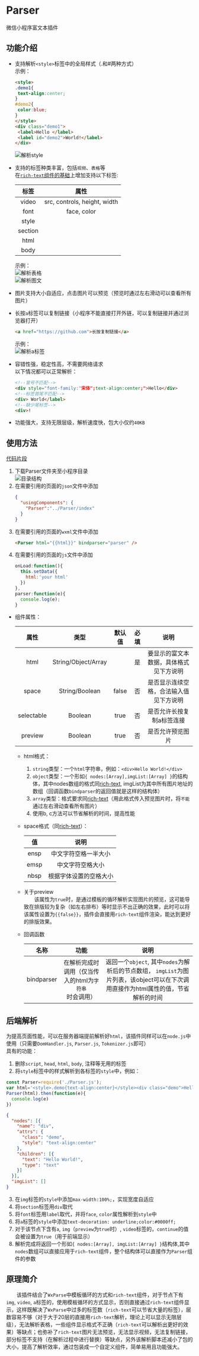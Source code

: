 # Parser
微信小程序富文本插件
## 功能介绍 ##
- 支持解析`<style>`标签中的全局样式（.和#两种方式）  
	示例：
	``` html
	<style>
	.demo1{
	 text-align:center;
	}
	#demo2{
	 color:blue;
	}
	</style>
	<div class="demo1">
	 <label>Hello </label>
	 <label id="demo2">World!</label>
	</div>
	```
  ![解析style](http://bmob-cdn-17111.b0.upaiyun.com/2019/04/13/770976cd40270fb380ba92d3c81488e8.png)  

- 支持的标签种类丰富，包括`视频`、`表格`等  
  在[`rich-text`组件的基础](https://developers.weixin.qq.com/miniprogram/dev/component/rich-text.html)上增加支持以下标签: 
  
  | 标签 | 属性 |
  |:---:|:---:|
  | video | src, controls, height, width |
  | font | face, color |
  | style |  |
  | section |  |
  | html |  |
  | body |  |
  
  示例：  
  ![解析表格](http://bmob-cdn-17111.b0.upaiyun.com/2019/04/13/855521fe405e606d8028f4c64fc92fdb.png)  
  ![解析图文](http://bmob-cdn-17111.b0.upaiyun.com/2019/04/13/3b4dccdd40c90ab380b6ecdf1b53a0a0.png)  

- 图片支持大小自适应，点击图片可以预览（预览时通过左右滑动可以查看所有图片）
  
- 长按`a`标签可以复制链接（小程序不能直接打开外链，可以复制链接并通过浏览器打开）
  ``` html
  <a href="https://github.com">长按复制链接</a>
  ```
  示例：  
  ![解析a标签](http://bmob-cdn-17111.b0.upaiyun.com/2019/04/13/83deb63b405ee190806d312088cc60b1.png)
 
- 容错性强，稳定性高，不需要网络请求  
  以下情况都可以正常解析：
  ``` html
  <!--冒号不匹配-->
  <div style="font-family:"宋体";text-align:center;">Hello</div>
  <!--标签首尾不匹配-->
  <div> World</label>
  <!--缺少尾标签-->
  <div>!
  ```  
 
- 功能强大，支持无限层级，解析速度快，包大小仅约`40KB`  
## 使用方法 ##
[代码片段](https://developers.weixin.qq.com/s/GqglRBmS7r7O)
1. 下载Parser文件夹至小程序目录  
   ![目录结构](http://bmob-cdn-17111.b0.upaiyun.com/2019/04/13/3ba7b37540c9e34c80eb97bbf9d8099b.png)
2. 在需要引用的页面的`json`文件中添加
   ``` json
   {
     "usingComponents": {
       "Parser":"../Parser/index"
     }
   }
   ```
3. 在需要引用的页面的`wxml`文件中添加  
   ``` html
   <Parser html="{{html}}" bindparser="parser" />
   ```
4. 在需要引用的页面的`js`文件中添加  
   ``` javascript
   onLoad:function(){
     this.setData({
       html:'your html'
     })
   },
   parser:function(e){
     console.log(e);
   }
   ```
- 组件属性：  

  | 属性 | 类型 | 默认值 | 必填 | 说明 |
  |:----:|:----:|:----:|:----:|:----:|
  | html | String/Object/Array | | 是 | 要显示的富文本数据，具体格式见下方说明 |
  | space | String/Boolean | false | 否 | 是否显示连续空格，合法输入值见下方说明 |
  | selectable | Boolean | true | 否 | 是否允许长按复制a标签连接 |
  | preview | Boolean | true | 否 | 是否允许预览图片 |
  
  - html格式：
    1. `string`类型：一个`html`字符串，例如：`<div>Hello World!</div>`
    2. `object`类型：一个形如`{ nodes:[Array],imgList:[Array] }`的结构体，其中nodes数组的格式同[rich-text](https://developers.weixin.qq.com/miniprogram/dev/component/rich-text.html), imgList为其中所有图片地址的数组（回调函数`bindparser`的返回值就是这样的结构体）
    3. `array`类型：格式要求同[rich-text](https://developers.weixin.qq.com/miniprogram/dev/component/rich-text.html)（用此格式传入预览图片时，将`不能`通过左右滑动查看所有图片）  
    4. 使用b, c方法可以节省解析的时间，提高性能
  - space格式（同[rich-text](https://developers.weixin.qq.com/miniprogram/dev/component/rich-text.html)）：
    
    | 值 | 说明 |
    |:----:|:----:|
    | ensp | 中文字符空格一半大小 |
    | emsp | 中文字符空格大小 |
    | nbsp | 根据字体设置的空格大小 |  
  - 关于preview  
    &emsp;&emsp;该属性为`true`时，是通过模板的循环解析实现图片的预览，这可能导致在排版较为复杂（如左右排布）等时显示不出正确的效果，此时可以将该属性设置为`{{false}}`，插件会直接用`rich-text`组件渲染，能达到更好的排版效果。
  - 回调函数
  
    | 名称 | 功能 | 说明 |
    |:----:|:----:|:----:|
    | bindparser | 在解析完成时调用（仅当传入的html为`字符串`时会调用） | 返回一个`object`, 其中`nodes`为解析后的节点数组， `imgList`为图片列表，该object可以在下次调用直接作为html属性的值，节省解析的时间  
## 后端解析 ##
为提高页面性能，可以在服务器端提前解析好`html`，该插件同样可以在`node.js`中使用（只需要`DomHandler.js`, `Parser.js`, `Tokenizer.js`即可）  
具有的功能：
1. 删除`script`, `head`, `html`, `body`, 注释等无用的标签
2. 将`style`标签中的样式解析到各标签的`style`中，例如：
``` javascript
const Parser=require('./Parser.js');
var html='<style>.demo{text-align:center}</style><div class="demo">Hello World!</div>';
Parser(html).then(function(e){
  console.log(e)
})

```
``` json
{ 
  "nodes": [{ 
    "name": "div", 
    "attrs": {
      "class": "demo",
      "style": "text-align:center"
    }, 
    "children": [{ 
      "text": "Hello World!", 
      "type": "text" 
    }] 
  }],
  "imgList": [] 
}
```
3. 在`img`标签的`style`中添加`max-width:100%;`，实现宽度自适应
4. 将`section`标签用`div`取代
5. 将`font`标签用`label`取代，并将`face`, `color`属性解析到`style`中
6. 将`a`标签的`style`中添加`text-decoration: underline;color:#0000ff;`
6. 对于该节点下含有`a`, `img`（`preview`为`true`时）, `video`标签的，`continue`的值会被设置为`true`（用于前端显示）
7. 解析完成将返回一个形如`{ nodes:[Array], imgList:[Array] }`结构体,其中`nodes`数组可以直接应用于`rich-text`组件，整个结构体可以直接作为`Parser`组件的参数

## 原理简介 ##
&emsp;&emsp;该插件结合了`WxParse`中模板循环的方式和`rich-text`组件，对于节点下有`img`, `video`, `a`标签的，使用模板循环的方式显示，否则直接通过`rich-text`组件显示，这样既解决了`WxParse`中过多的标签数（`rich-text`可以节省大量的标签），层数容易不够（对于大于20层的直接用`rich-text`解析，理论上可以显示无限层级），无法解析表格，一些组件显示格式不正确（`rich-text`可以解析出更好的效果）等缺点；也弥补了`rich-text`图片无法预览，无法显示视频，无法复制链接，部分标签不支持（在解析过程中进行替换）等缺点，另外该解析脚本还减小了包的大小，提高了解析效率，通过包装成一个自定义组件，简单易用且功能强大。
